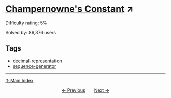 # [Champernowne's Constant](https://projecteuler.net/problem=40) ↗️

Difficulty rating: 5%

Solved by: 86,376 users
## Tags

- [decimal-representation](../tags/decimal-representation.md)
- [sequence-generator](../tags/sequence-generator.md)



---

[↑ Main Index](../README.md)


<div align=center><a href='39.md'>← Previous</a> &nbsp;&nbsp; &nbsp;&nbsp;  <a href='41.md'>Next →</a></div>
